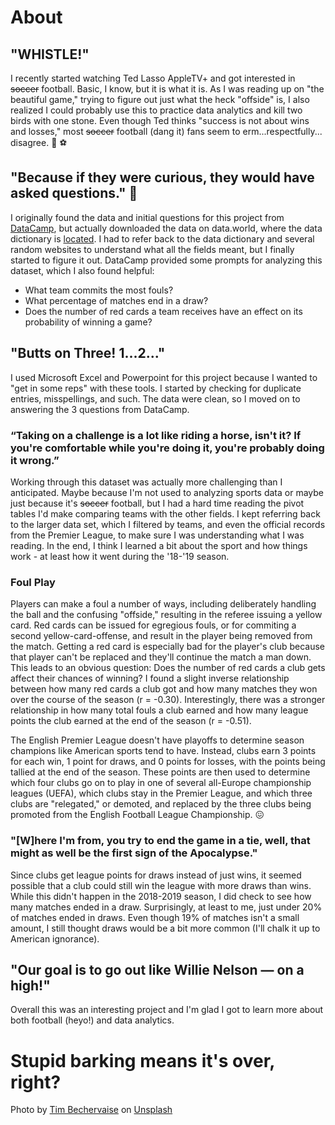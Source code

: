 # About

## "WHISTLE!"

I recently started watching Ted Lasso AppleTV+ and got interested in ~~soccer~~ football. Basic, I know, but it is what it is. As I was reading up on "the beautiful game," trying to figure out just what the heck "offside" is, I also realized I could probably use this to practice data analytics and kill two birds with one stone. Even though Ted thinks "success is not about wins and losses," most ~~soccer~~ football (dang it) fans seem to erm...respectfully... disagree. :goal_net: :soccer:

## "Because if they were curious, they would have asked questions." :dart:

I originally found the data and initial questions for this project from [DataCamp](https://www.datacamp.com/workspace/datasets/dataset-python-soccer), but actually downloaded the data on data.world, where the data dictionary is [located](https://data.world/chas/2018-2019-premier-league-matches/workspace/data-dictionary). I had to refer back to the data dictionary and several random websites to understand what all the fields meant, but I finally started to figure it out. DataCamp provided some prompts for analyzing this dataset, which I also found helpful:

- What team commits the most fouls?
- What percentage of matches end in a draw?
- Does the number of red cards a team receives have an effect on its probability of winning a game?

## "Butts on Three! 1...2..."

I used Microsoft Excel and Powerpoint for this project because I wanted to "get in some reps" with these tools. I started by checking for duplicate entries, misspellings, and such. The data were clean, so I moved on to answering the 3 questions from DataCamp.

### “Taking on a challenge is a lot like riding a horse, isn't it? If you're comfortable while you're doing it, you're probably doing it wrong.”

Working through this dataset was actually more challenging than I anticipated. Maybe because I'm not used to analyzing sports data or maybe just because it's ~~soccer~~ football, but I had a hard time reading the pivot tables I'd make comparing teams with the other fields. I kept referring back to the larger data set, which I filtered by teams, and even the official records from the Premier League, to make sure I was understanding what I was reading. In the end, I think I learned a bit about the sport and how things work - at least how it went during the '18-'19 season.

### Foul Play

Players can make a foul a number of ways, including deliberately handling the ball and the confusing "offside," resulting in the referee issuing a yellow card. Red cards can be issued for egregious fouls, or for commiting a second yellow-card-offense, and result in the player being removed from the match. Getting a red card is especially bad for the player's club because that player can't be replaced and they'll continue the match a man down. This leads to an obvious question: Does the number of red cards a club gets affect their chances of winning? I found a slight inverse relationship between how many red cards a club got and how many matches they won over the course of the season (r = -0.30). Interestingly, there was a stronger relationship in how many total fouls a club earned and how many league points the club earned at the end of the season (r = -0.51).

The English Premier League doesn't have playoffs to determine season champions like American sports tend to have. Instead, clubs earn 3 points for each win, 1 point for draws, and 0 points for losses, with the points being tallied at the end of the season. These points are then used to determine which four clubs go on to play in one of several all-Europe championship leagues (UEFA), which clubs stay in the Premier League, and which  three clubs are "relegated," or demoted, and replaced by the three clubs being promoted from the English Football League Championship. :confounded:

### "[W]here I'm from, you try to end the game in a tie, well, that might as well be the first sign of the Apocalypse."

Since clubs get league points for draws instead of just wins, it seemed possible that a club could still win the league with more draws than wins. While this didn't happen in the 2018-2019 season, I did check to see how many matches ended in a draw. Surprisingly, at least to me, just under 20% of matches ended in draws. Even though 19% of matches isn't a small amount, I still thought draws would be a bit more common (I'll chalk it up to American ignorance).

## "Our goal is to go out like Willie Nelson — on a high!"

Overall this was an interesting project and I'm glad I got to learn more about both football (heyo!) and data analytics.

# Stupid barking means it's over, right?

Photo by <a href="https://unsplash.com/@timmybech?utm_source=unsplash&utm_medium=referral&utm_content=creditCopyText">Tim Bechervaise</a> on <a href="https://unsplash.com/photos/_hjsopbklZ0?utm_source=unsplash&utm_medium=referral&utm_content=creditCopyText">Unsplash</a>
